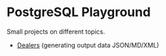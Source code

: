 # PostgreSQL Playground

Small projects on different topics.

* [Dealers](Dealers) (generating output data JSON/MD/XML)